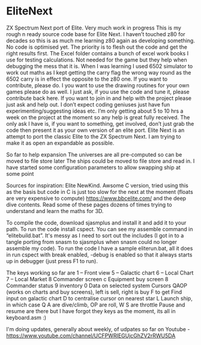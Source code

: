 # EliteNext
ZX Spectrum Next port of Elite. Very much work in progress
This is my rough n ready source code base for Elite Next. I haven’t touched z80 for decades so this is as much me learning z80 again as developing something. 
No code is optimised yet. The priority is to flesh out the code and get the right results first.
The Excel folder contains a bunch of excel work books I use for testing calculations. Not needed for the game but they help when debugging the mess that it is. 
When I was learning I used 6502 simulator to work out maths as I kept getting the carry flag the wrong way round as the 6502 carry is in effect the opposite to the z80 one.
If you want to contribute, please do. I you want to use the drawing routines for your own games please do as well. 
I just ask, if you use the code and tune it, please contribute back here. 
If you want to join in and help with the project please just ask and help out. I don’t expect coding geniuses just have fun experimenting/suggesting ideas etc.
I’m only getting about 5 to 10 hrs a week on the project at the moment so any help is great fully received. 
The only ask I have is, if you want to something, get involved, don’t just grab the code then present it as your own version of an elite port.
Elite Next is an attempt to port the classic Elite to the ZX Spectrum Next. I am trying to make it as open an expandable as possible. 

So far to help expansion
	The universes are all pre-computed so can be moved to file store later
	The ships could be moved to file store and read in.
	I have started some configuration parameters to allow swapping ship at some point

Sources for inspiration:
	Elite NewKind. Awsome C version, tried using this as the basis but code in C is just too slow for the next at the moment (floats are very expensive to compute)
	https://www.bbcelite.com/ and the deep dive contents. Read some of these pages dozens of times trying to understand and learn the maths for 3D.

To compile the code, download sjasmplus and install it and add it to your path. To run the code install cspect. You can see my assemble command in “elitebuild.bat”. 
It's messy as I need to sort out the includes (I got in to a tangle porting from snasm to sjasmplus when snasm could no longer assemble my code).
To run the code I have a sample eliterun.bat, all it does in run cspect with break enabled, -debug is enabled so that it always starts up in debugger (just press F1 to run). 

The keys working so far are
1 – Front view
5 – Galactic chart 
6 – Local Chart 
7 – Local Market
8 Commander screen
c Equipment buy screen
8 Commander status
9 inventory
0 Data on selected system
Cursors QAOP (works on charts and buy screens), left is sell, right is buy
F to get Find input on galactic chart
D to centralise cursor on nearest star
L Launch ship, in which case Q A are dive/climb, OP are roll, W S are throttle
Pause and resume are there but I have forgot they keys as the moment, its all in keyboard.asm :)

I'm doing updates, generally about weekly, of udpates so far on Youtube - https://www.youtube.com/channel/UCFPWRIEGUjcGhZV2rRWU5DA
